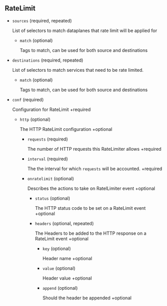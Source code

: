 ## RateLimit

- `sources` (required, repeated)

    List of selectors to match dataplanes that rate limit will be applied for    
    
    - `match` (optional)
    
        Tags to match, can be used for both source and destinations

- `destinations` (required, repeated)

    List of selectors to match services that need to be rate limited.    
    
    - `match` (optional)
    
        Tags to match, can be used for both source and destinations

- `conf` (required)

    Configuration for RateLimit
    +required    
    
    - `http` (optional)
    
        The HTTP RateLimit configuration
        +optional    
        
        - `requests` (required)
        
            The number of HTTP requests this RateLimiter allows
            +required    
        
        - `interval` (required)
        
            The the interval for which `requests` will be accounted.
            +required    
        
        - `onratelimit` (optional)
        
            Describes the actions to take on RatelLimiter event
            +optional    
            
            - `status` (optional)
            
                The HTTP status code to be set on a RateLimit event
                +optional    
            
            - `headers` (optional, repeated)
            
                The Headers to be added to the HTTP response on a RateLimit event
                +optional    
                
                - `key` (optional)
                
                    Header name
                    +optional    
                
                - `value` (optional)
                
                    Header value
                    +optional    
                
                - `append` (optional)
                
                    Should the header be appended
                    +optional

